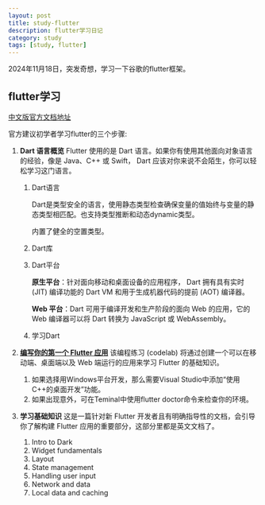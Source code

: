 ```yaml
---
layout: post
title: study-flutter
description: flutter学习日记
category: study
tags: [study, flutter]
---
```


2024年11月18日，突发奇想，学习一下谷歌的flutter框架。

## flutter学习

[中文版官方文档地址](https://docs.flutter.cn/)

官方建议初学者学习flutter的三个步骤:

1. **Dart 语言概览** Flutter 使用的是 Dart 语言。如果你有使用其他面向对象语言的经验，像是 Java、C++ 或 Swift， Dart 应该对你来说不会陌生，你可以轻松学习这门语言。
   1. Dart语言
  
      Dart是类型安全的语言，使用静态类型检查确保变量的值始终与变量的静态类型相匹配。也支持类型推断和动态dynamic类型。

      内置了健全的空置类型。

   2. Dart库
   3. Dart平台

      **原生平台**：针对面向移动和桌面设备的应用程序， Dart 拥有具有实时 (JIT) 编译功能的 Dart VM 和用于生成机器代码的提前 (AOT) 编译器。

      **Web 平台**：Dart 可用于编译开发和生产阶段的面向 Web 的应用，它的 Web 编译器可以将 Dart 转换为 JavaScript 或 WebAssembly。

   4. 学习Dart

2. **[编写你的第一个 Flutter 应用](https://docs.flutter.cn/get-started/codelab)** 该编程练习 (codelab) 将通过创建一个可以在移动端、桌面端以及 Web 端运行的应用来学习 Flutter 的基础知识。
   1. 如果选择用Windows平台开发，那么需要Visual Studio中添加“使用C++的桌面开发”功能。
   2. 如果出现意外，可在Teminal中使用flutter doctor命令来检查你的环境。

3. **学习基础知识** 这是一篇针对新 Flutter 开发者且有明确指导性的文档，会引导你了解构建 Flutter 应用的重要部分，这部分里都是英文文档了。
   1. Intro to Dark
   2. Widget fundamentals
   3. Layout
   4. State management
   5. Handling user input
   6. Network and data
   7. Local data and caching
